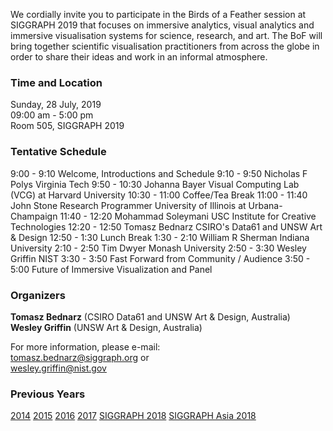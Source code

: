 We cordially invite you to participate in the Birds of a Feather session at
SIGGRAPH 2019 that focuses on immersive analytics, visual analytics and
immersive visualisation systems for science, research, and art. The BoF will
bring together scientific visualisation practitioners from across the globe in
order to share their ideas and work in an informal atmosphere.

### Time and Location

Sunday, 28 July, 2019<br>
09:00 am - 5:00 pm<br>
Room 505, SIGGRAPH 2019

### Tentative Schedule

9:00 - 9:10 Welcome, Introductions and Schedule
9:10 - 9:50 Nicholas F Polys Virginia Tech
9:50 - 10:30 Johanna Bayer Visual Computing Lab (VCG) at Harvard University
10:30 - 11:00 Coffee/Tea Break
11:00 - 11:40 John Stone Research Programmer University of Illinois at Urbana-Champaign
11:40 - 12:20 Mohammad Soleymani USC Institute for Creative Technologies
12:20 - 12:50 Tomasz Bednarz CSIRO's Data61 and UNSW Art & Design
12:50 - 1:30 Lunch Break
1:30 - 2:10 William R Sherman Indiana University
2:10 - 2:50 Tim Dwyer Monash University
2:50 - 3:30 Wesley Griffin NIST
3:30 - 3:50 Fast Forward from Community / Audience 
3:50 - 5:00 Future of Immersive Visualization and Panel 

### Organizers

**Tomasz Bednarz** (CSIRO Data61 and UNSW Art & Design, Australia)<br>
**Wesley Griffin** (UNSW Art & Design, Australia)

For more information, please e-mail:<br>
[tomasz.bednarz@siggraph.org](mailto:tomasz.bednard@siggraph.org) or<br>
[wesley.griffin@nist.gov](mailto:wesley.griffin@nist.gov)

### Previous Years

[2014](http://immersive-visualisation.blogspot.com/2014)
[2015](http://immersive-visualisation.blogspot.com/2015/)
[2016](http://immersive-visualisation.blogspot.com/2016)
[2017](/2017.html)
[SIGGRAPH 2018](/2018.html)
[SIGGRAPH Asia 2018](/sa2018.html)
